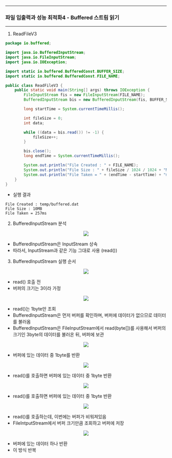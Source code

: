 -----
### 파일 입출력과 성능 최적화4 - Buffered 스트림 읽기
-----
1. ReadFileV3
```java
package io.buffered;

import java.io.BufferedInputStream;
import java.io.FileInputStream;
import java.io.IOException;

import static io.buffered.BufferedConst.BUFFER_SIZE;
import static io.buffered.BufferedConst.FILE_NAME;

public class ReadFileV3 {
    public static void main(String[] args) throws IOException {
        FileInputStream fis = new FileInputStream(FILE_NAME);
        BufferedInputStream bis = new BufferedInputStream(fis, BUFFER_SIZE);

        long startTime = System.currentTimeMillis();

        int fileSize = 0;
        int data;

        while ((data = bis.read()) != -1) {
            fileSize++;
        }

        bis.close();
        long endTime = System.currentTimeMillis();

        System.out.println("File Created : " + FILE_NAME);
        System.out.println("File Size : " + fileSize / 1024 / 1024 + "MB");
        System.out.println("File Taken = " + (endTime - startTime) + "ms");
    }
}
```
  - 실행 결과
```
File Created : temp/buffered.dat
File Size : 10MB
File Taken = 257ms
```

2. BufferedInputStream 분석
<div align="center">
<img src="https://github.com/user-attachments/assets/58d97562-8830-48ce-92f7-275910f65090">
</div>

  - BufferedInputStream은 InputStream 상속
  - 따라서, InputStream과 같은 기능 그대로 사용 (read())

3. BufferedInputStream 실행 순서
<div align="center">
<img src="https://github.com/user-attachments/assets/dddd464b-5be4-4474-8883-1fc21e1a0f06">
</div>

  - read() 호출 전
  - 버퍼의 크기는 3이라 가정

<div align="center">
<img src="https://github.com/user-attachments/assets/c3df5513-64e4-44a6-b298-f118d02be44b">
</div>

  - read()는 1byte만 조회
  - BufferedInputStream은 먼저 버퍼를 확인하며, 버퍼에 데이터가 없으므로 데이터를 불러옴
  - BufferedInputStream은 FileInputStream에서 read(byte[])를 사용해서 버퍼의 크기인 3byte의 데이터를 불러온 뒤, 버퍼에 보관

<div align="center">
<img src="https://github.com/user-attachments/assets/008b0c88-fb8a-467e-a032-639a47607072">
</div>

  - 버퍼에 있는 데이터 중 1byte를 반환

<div align="center">
<img src="https://github.com/user-attachments/assets/1935306d-5551-4634-93f7-42334e9a3fa9">
</div>

  - read()를 호출하면 버퍼에 있는 데이터 중 1byte 반환

<div align="center">
<img src="https://github.com/user-attachments/assets/8d52bfc6-6a0d-4fca-8d32-defc2a924fcb">
</div>

  - read()를 호출하면 버퍼에 있는 데이터 중 1byte 반환

<div align="center">
<img src="https://github.com/user-attachments/assets/95f30851-cdda-4197-a049-b02790400d31">
</div>

  - read()를 호출하는데, 이번에는 버퍼가 비워져있음
  - FileIntputStream에서 버퍼 크기만큼 조회하고 버퍼에 저장

<div align="center">
<img src="https://github.com/user-attachments/assets/4c9dae38-f8df-4ebe-a436-422162a98982">
</div>

  - 버퍼에 있는 데이터 하나 반환
  - 이 방식 반복
